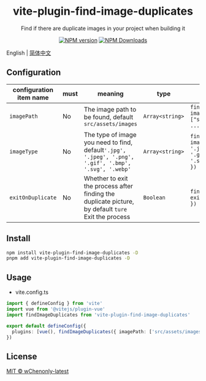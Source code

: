 <h1 align="center">vite-plugin-find-image-duplicates</h1>
<p align="center">Find if there are duplicate images in your project when building it</p>

<p align="center">
<a href="https://www.npmjs.com/package/vite-plugin-find-image-duplicates" target="__blank"><img src="https://img.shields.io/npm/v/vite-plugin-find-image-duplicates?color=a1b858&label=" alt="NPM version"></a>
<a href="https://www.npmjs.com/package/vite-plugin-find-image-duplicates" target="__blank"><img alt="NPM Downloads" src="https://img.shields.io/npm/dm/vite-plugin-find-image-duplicates?color=50a36f&label="></a>
</p>

English | [简体中文](./README.zh_CN.md)

## Configuration

| **configuration item name** | **must** | **meaning**                                                                                           | **type**        | **example**                                                                                          |
| --------------------------- | -------- | ----------------------------------------------------------------------------------------------------- | --------------- | ---------------------------------------------------------------------------------------------------- |
| `imagePath`                 | No       | The image path to be found, default `src/assets/images`                                               | `Array<string>` | `findImageDuplicates({ imagePath: ["src/assets/images", ...] })`                                     |
| `imageType`                 | No       | The type of image you need to find, default`'.jpg', '.jpeg', '.png', '.gif', '.bmp', '.svg', '.webp'` | `Array<string>` | `findImageDuplicates({ imageType: ['.jpg', '.jpeg', '.png', '.gif', '.bmp', '.svg', '.webp',...] })` |
| `exitOnDuplicate`           | No       | Whether to exit the process after finding the duplicate picture, by default `ture` Exit the process   | `Boolean`       | `findImageDuplicates({ exitOnDuplicate:false })`                                                     |

## Install

```bash
npm install vite-plugin-find-image-duplicates -D
pnpm add vite-plugin-find-image-duplicates -D
```

## Usage

- vite.config.ts

```ts
import { defineConfig } from 'vite'
import vue from '@vitejs/plugin-vue'
import findImageDuplicates from 'vite-plugin-find-image-duplicates'

export default defineConfig({
  plugins: [vue(), findImageDuplicates({ imagePath: ['src/assets/images/recur'], exitOnDuplicate: false })]
})
```

## License

[MIT © wChenonly-latest](./LICENSE)
